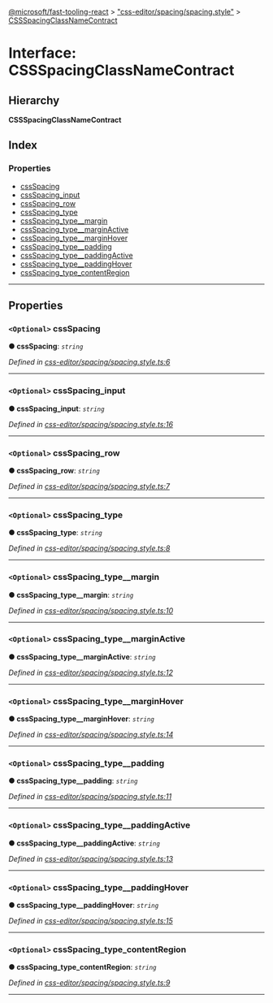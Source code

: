[@microsoft/fast-tooling-react](../README.md) > ["css-editor/spacing/spacing.style"](../modules/_css_editor_spacing_spacing_style_.md) > [CSSSpacingClassNameContract](../interfaces/_css_editor_spacing_spacing_style_.cssspacingclassnamecontract.md)

# Interface: CSSSpacingClassNameContract

## Hierarchy

**CSSSpacingClassNameContract**

## Index

### Properties

* [cssSpacing](_css_editor_spacing_spacing_style_.cssspacingclassnamecontract.md#cssspacing)
* [cssSpacing_input](_css_editor_spacing_spacing_style_.cssspacingclassnamecontract.md#cssspacing_input)
* [cssSpacing_row](_css_editor_spacing_spacing_style_.cssspacingclassnamecontract.md#cssspacing_row)
* [cssSpacing_type](_css_editor_spacing_spacing_style_.cssspacingclassnamecontract.md#cssspacing_type)
* [cssSpacing_type__margin](_css_editor_spacing_spacing_style_.cssspacingclassnamecontract.md#cssspacing_type__margin)
* [cssSpacing_type__marginActive](_css_editor_spacing_spacing_style_.cssspacingclassnamecontract.md#cssspacing_type__marginactive)
* [cssSpacing_type__marginHover](_css_editor_spacing_spacing_style_.cssspacingclassnamecontract.md#cssspacing_type__marginhover)
* [cssSpacing_type__padding](_css_editor_spacing_spacing_style_.cssspacingclassnamecontract.md#cssspacing_type__padding)
* [cssSpacing_type__paddingActive](_css_editor_spacing_spacing_style_.cssspacingclassnamecontract.md#cssspacing_type__paddingactive)
* [cssSpacing_type__paddingHover](_css_editor_spacing_spacing_style_.cssspacingclassnamecontract.md#cssspacing_type__paddinghover)
* [cssSpacing_type_contentRegion](_css_editor_spacing_spacing_style_.cssspacingclassnamecontract.md#cssspacing_type_contentregion)

---

## Properties

<a id="cssspacing"></a>

### `<Optional>` cssSpacing

**● cssSpacing**: *`string`*

*Defined in [css-editor/spacing/spacing.style.ts:6](https://github.com/Microsoft/fast-dna/blob/164dd3ca/packages/fast-tooling-react/src/css-editor/spacing/spacing.style.ts#L6)*

___
<a id="cssspacing_input"></a>

### `<Optional>` cssSpacing_input

**● cssSpacing_input**: *`string`*

*Defined in [css-editor/spacing/spacing.style.ts:16](https://github.com/Microsoft/fast-dna/blob/164dd3ca/packages/fast-tooling-react/src/css-editor/spacing/spacing.style.ts#L16)*

___
<a id="cssspacing_row"></a>

### `<Optional>` cssSpacing_row

**● cssSpacing_row**: *`string`*

*Defined in [css-editor/spacing/spacing.style.ts:7](https://github.com/Microsoft/fast-dna/blob/164dd3ca/packages/fast-tooling-react/src/css-editor/spacing/spacing.style.ts#L7)*

___
<a id="cssspacing_type"></a>

### `<Optional>` cssSpacing_type

**● cssSpacing_type**: *`string`*

*Defined in [css-editor/spacing/spacing.style.ts:8](https://github.com/Microsoft/fast-dna/blob/164dd3ca/packages/fast-tooling-react/src/css-editor/spacing/spacing.style.ts#L8)*

___
<a id="cssspacing_type__margin"></a>

### `<Optional>` cssSpacing_type__margin

**● cssSpacing_type__margin**: *`string`*

*Defined in [css-editor/spacing/spacing.style.ts:10](https://github.com/Microsoft/fast-dna/blob/164dd3ca/packages/fast-tooling-react/src/css-editor/spacing/spacing.style.ts#L10)*

___
<a id="cssspacing_type__marginactive"></a>

### `<Optional>` cssSpacing_type__marginActive

**● cssSpacing_type__marginActive**: *`string`*

*Defined in [css-editor/spacing/spacing.style.ts:12](https://github.com/Microsoft/fast-dna/blob/164dd3ca/packages/fast-tooling-react/src/css-editor/spacing/spacing.style.ts#L12)*

___
<a id="cssspacing_type__marginhover"></a>

### `<Optional>` cssSpacing_type__marginHover

**● cssSpacing_type__marginHover**: *`string`*

*Defined in [css-editor/spacing/spacing.style.ts:14](https://github.com/Microsoft/fast-dna/blob/164dd3ca/packages/fast-tooling-react/src/css-editor/spacing/spacing.style.ts#L14)*

___
<a id="cssspacing_type__padding"></a>

### `<Optional>` cssSpacing_type__padding

**● cssSpacing_type__padding**: *`string`*

*Defined in [css-editor/spacing/spacing.style.ts:11](https://github.com/Microsoft/fast-dna/blob/164dd3ca/packages/fast-tooling-react/src/css-editor/spacing/spacing.style.ts#L11)*

___
<a id="cssspacing_type__paddingactive"></a>

### `<Optional>` cssSpacing_type__paddingActive

**● cssSpacing_type__paddingActive**: *`string`*

*Defined in [css-editor/spacing/spacing.style.ts:13](https://github.com/Microsoft/fast-dna/blob/164dd3ca/packages/fast-tooling-react/src/css-editor/spacing/spacing.style.ts#L13)*

___
<a id="cssspacing_type__paddinghover"></a>

### `<Optional>` cssSpacing_type__paddingHover

**● cssSpacing_type__paddingHover**: *`string`*

*Defined in [css-editor/spacing/spacing.style.ts:15](https://github.com/Microsoft/fast-dna/blob/164dd3ca/packages/fast-tooling-react/src/css-editor/spacing/spacing.style.ts#L15)*

___
<a id="cssspacing_type_contentregion"></a>

### `<Optional>` cssSpacing_type_contentRegion

**● cssSpacing_type_contentRegion**: *`string`*

*Defined in [css-editor/spacing/spacing.style.ts:9](https://github.com/Microsoft/fast-dna/blob/164dd3ca/packages/fast-tooling-react/src/css-editor/spacing/spacing.style.ts#L9)*

___

